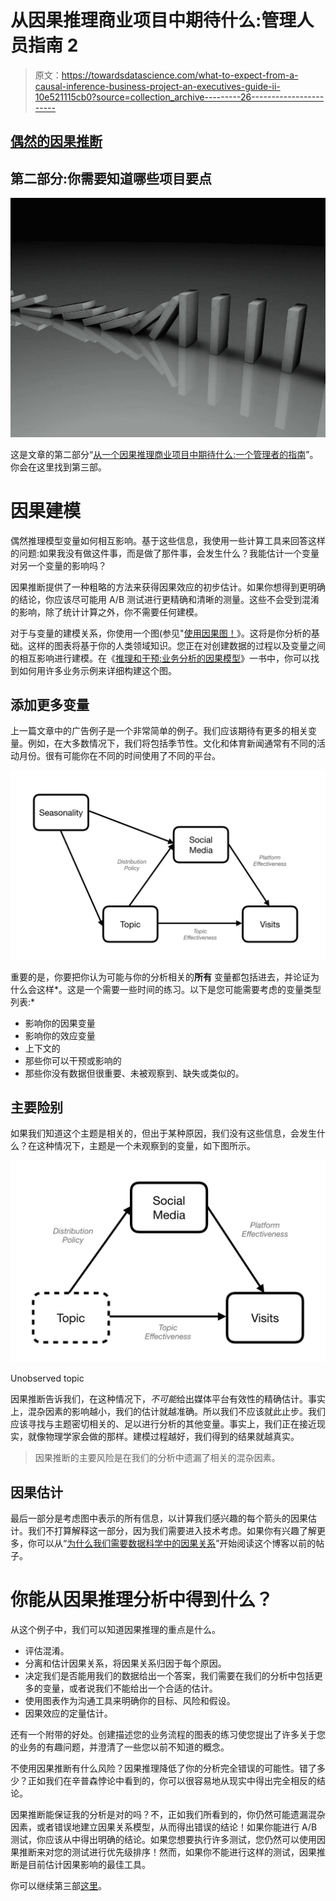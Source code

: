 # 从因果推理商业项目中期待什么:管理人员指南 2

> 原文：<https://towardsdatascience.com/what-to-expect-from-a-causal-inference-business-project-an-executives-guide-ii-10e521115cb0?source=collection_archive---------26----------------------->

## [偶然的因果推断](https://towardsdatascience.com/tagged/casual-causal-inference)

## 第二部分:你需要知道哪些项目要点

![](img/6fb9dcd8d48abd768de89d7af52a84ce.png)

这是文章的第二部分“[从一个因果推理商业项目中期待什么:一个管理者的指南](https://medium.com/@aleixrvr/what-to-expect-from-a-causal-inference-business-project-an-executives-guide-i-7c5a35c03147)”。你会在这里找到第三部。

# 因果建模

偶然推理模型变量如何相互影响。基于这些信息，我使用一些计算工具来回答这样的问题:如果我没有做这件事，而是做了那件事，会发生什么？我能估计一个变量对另一个变量的影响吗？

因果推断提供了一种粗略的方法来获得因果效应的初步估计。如果你想得到更明确的结论，你应该尽可能用 A/B 测试进行更精确和清晰的测量。这些不会受到混淆的影响，除了统计计算之外，你不需要任何建模。

对于与变量的建模关系，你使用一个图(参见"[使用因果图！](/use-causal-graphs-4e3af630cf64)》。这将是你分析的基础。这样的图表将基于你的人类领域知识。您正在对创建数据的过程以及变量之间的相互影响进行建模。在《[推理和干预:业务分析的因果模型](https://www.crcpress.com/Inference-and-Intervention-Causal-Models-for-Business-Analysis/Ryall-Bramson/p/book/9780415657600)》一书中，你可以找到如何用许多业务示例来详细构建这个图。

## 添加更多变量

上一篇文章中的广告例子是一个非常简单的例子。我们应该期待有更多的相关变量。例如，在大多数情况下，我们将包括季节性。文化和体育新闻通常有不同的活动月份。很有可能你在不同的时间使用了不同的平台。

![](img/6466f7a86a4979b4ade7707151d2f0f2.png)

重要的是，你要把你认为可能与你的分析相关的**所有** 变量都包括进去，并论证为什么会这样*。这是一个需要一些时间的练习。以下是您可能需要考虑的变量类型列表:*

*   影响你的因果变量
*   影响你的效应变量
*   上下文的
*   那些你可以干预或影响的
*   那些你没有数据但很重要、未被观察到、缺失或类似的。

## 主要险别

如果我们知道这个主题是相关的，但出于某种原因，我们没有这些信息，会发生什么？在这种情况下，主题是一个未观察到的变量，如下图所示。

![](img/53d38e8fc4be940bebe1692fca02f7b0.png)

Unobserved topic

因果推断告诉我们，在这种情况下，*不可能*给出媒体平台有效性的精确估计。事实上，混杂因素的影响越小，我们的估计就越准确。所以我们不应该就此止步。我们应该寻找与主题密切相关的、足以进行分析的其他变量。事实上，我们正在接近现实，就像物理学家会做的那样。建模过程越好，我们得到的结果就越真实。

> 因果推断的主要风险是在我们的分析中遗漏了相关的混杂因素。

## 因果估计

最后一部分是考虑图中表示的所有信息，以计算我们感兴趣的每个箭头的因果估计。我们不打算解释这一部分，因为我们需要进入技术考虑。如果你有兴趣了解更多，你可以从“[为什么我们需要数据科学中的因果关系](/why-do-we-need-causality-in-data-science-aec710da021e)”开始阅读这个博客以前的帖子。

# 你能从因果推理分析中得到什么？

从这个例子中，我们可以知道因果推理的重点是什么。

*   评估混淆。
*   分离和估计因果关系，将因果关系归因于每个原因。
*   决定我们是否能用我们的数据给出一个答案，我们需要在我们的分析中包括更多的变量，或者说我们不能给出一个合适的估计。
*   使用图表作为沟通工具来明确你的目标、风险和假设。
*   因果效应的定量估计。

还有一个附带的好处。创建描述您的业务流程的图表的练习使您提出了许多关于您的业务的有趣问题，并澄清了一些您以前不知道的概念。

不使用因果推断有什么风险？因果推理降低了你的分析完全错误的可能性。错了多少？正如我们在辛普森悖论中看到的，你可以很容易地从现实中得出完全相反的结论。

因果推断能保证我的分析是对的吗？不，正如我们所看到的，你仍然可能遗漏混杂因素，或者错误地建立因果关系模型，从而得出错误的结论！如果你能进行 A/B 测试，你应该从中得出明确的结论。如果您想要执行许多测试，您仍然可以使用因果推断来对您的测试进行优先级排序！然而，如果你不能进行这样的测试，因果推断是目前估计因果影响的最佳工具。

你可以继续第三部[这里](https://medium.com/@aleixrvr/what-to-expect-from-a-causal-inference-business-project-an-executives-guide-iii-53ba7d34a6cc)。